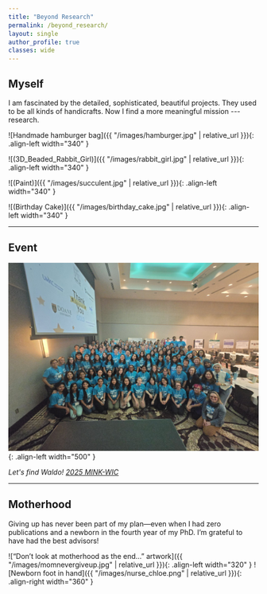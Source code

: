 ```yaml
---
title: "Beyond Research"
permalink: /beyond_research/
layout: single
author_profile: true
classes: wide
---
```


## Myself

I am fascinated by the detailed, sophisticated, beautiful projects. They used to be all kinds of handicrafts. Now I find a more meaningful mission --- research.

![Handmade hamburger bag]({{ "/images/hamburger.jpg" | relative_url }}){: .align-left width="340" }

![(3D_Beaded_Rabbit_Girl)]({{ "/images/rabbit_girl.jpg" | relative_url }}){: .align-left width="340" }

![(Paint)]({{ "/images/succulent.jpg" | relative_url }}){: .align-left width="340" }

![(Birthday Cake)]({{ "/images/birthday_cake.jpg" | relative_url }}){: .align-left width="340" }

<div style="clear: both;"></div>

---

## Event

![Let's find Waldo!]( /images/MINK_WIC.jpeg ){: .align-left width="500" }

*Let's find Waldo! [2025 MINK-WIC](https://www.minkwic.org/)*

<div style="clear: both;"></div>

---

## Motherhood

Giving up has never been part of my plan—even when I had zero publications and a newborn in the fourth year of my PhD. I’m grateful to have had the best advisors!

![“Don’t look at motherhood as the end…” artwork]({{ "/images/momnevergiveup.jpg" | relative_url }}){: .align-left width="320" }
![Newborn foot in hand]({{ "/images/nurse_chloe.png" | relative_url }}){: .align-right width="360" }

